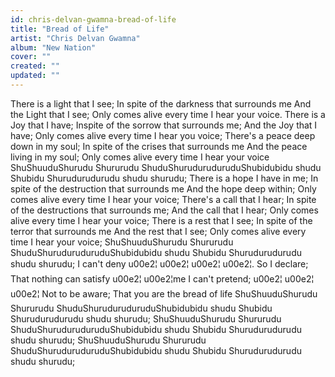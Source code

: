 ```yaml
---
id: chris-delvan-gwamna-bread-of-life
title: "Bread of Life"
artist: "Chris Delvan Gwamna"
album: "New Nation"
cover: ""
created: ""
updated: ""
---
```


There is a light that I see;
In spite of the darkness that surrounds me
And the Light that I see;
Only comes alive every time I hear your voice.
There is a Joy that I have;
Inspite of the sorrow that surrounds me;
And the Joy that I have;
Only comes alive every time I hear you voice;
There's a peace deep down in my soul;
In spite of the crises that surrounds me
And the peace living in my soul;
Only comes alive every time I hear your voice
ShuShuuduShurudu Shururudu ShuduShuruduruduruduShubidubidu shudu Shubidu Shurudurudurudu shudu shurudu;
There is a hope I have in me;
In spite of the destruction that surrounds me
And the hope deep within;
Only comes alive every time I hear your voice;
There's a call that I hear;
In spite of the destructions that surrounds me;
And the call that I hear;
Only comes alive every time I hear your voice;
There is a rest that I see;
In spite of the terror that surrounds me
And the rest that I see;
Only comes alive every time I hear your voice;
ShuShuuduShurudu Shururudu ShuduShuruduruduruduShubidubidu shudu Shubidu Shurudurudurudu shudu shurudu;
I can't deny  u00e2¦ u00e2¦ u00e2¦ u00e2¦.
So I declare;
That nothing can satisfy u00e2¦ u00e2¦me
I can't pretend; u00e2¦ u00e2¦ u00e2¦
Not to be aware;
That you are the bread of life
ShuShuuduShurudu Shururudu ShuduShuruduruduruduShubidubidu shudu Shubidu Shurudurudurudu shudu shurudu;
ShuShuuduShurudu Shururudu ShuduShuruduruduruduShubidubidu shudu Shubidu Shurudurudurudu shudu shurudu;
ShuShuuduShurudu Shururudu ShuduShuruduruduruduShubidubidu shudu Shubidu Shurudurudurudu shudu shurudu;